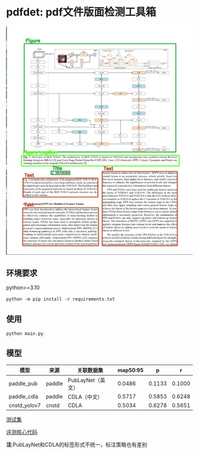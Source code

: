 # pdfdet: pdf文件版面检测工具箱

![效果1](./source/1.jpg)

## 环境要求

python>=3.10

```shell
python -m pip install -r requirements.txt
```

## 使用

```shell
python main.py
```

## 模型


| 模型              | 来源   | 关联数据集        |map50:95                           | p      | r      |
| ----------------- | ------ | ----------------- |---------------------------------- | ------ | ------ |
| paddle_pub  | paddle | PubLayNet（英文） |0.0486 | 0.1133 | 0.1000 |
| paddle_cdla | paddle | CDLA（中文）      |0.5717                             | 0.5853 | 0.6248 |
| cnstd_yolov7       | cnstd  | CDLA              | 0.5034                             | 0.6278 | 0.5651 |

[测试集](https://github.com/Ontheroad123/Layout-Analysis/tree/main/layout_modify)

[评测核心代码](https://github.com/ultralytics/ultralytics/blob/2d513a9e4bf51e961a4199067383d2052f483874/ultralytics/utils/metrics.py#L620)

**注**:PubLayNet和CDLA的标签形式不统一，标注策略也有差别
